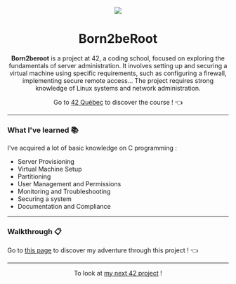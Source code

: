 <p align="center">
  <img src="https://github.com/LaOuede/42-project-badges/blob/main/badges/born2beroote.png" />
</p>

<h1 align=center>Born2beRoot</h1>

<p align=center> 
<b>Born2beroot</b> is a project at 42, a coding school, focused on exploring the fundamentals of server administration.
  It involves setting up and securing a virtual machine using specific requirements, such as configuring a firewall, implementing secure remote access...
  The project requires strong knowledge of Linux systems and network administration.
</p>

<div align="center">

Go to [42 Québec](https://42quebec.com/) to discover the course ! 👈
</div>

---

<h3 align="left">What I've learned 📚</h3>

I've acquired a lot of basic knowledge on C programming :
- Server Provisioning
- Virtual Machine Setup
- Partitioning
- User Management and Permissions
- Monitoring and Troubleshooting
- Securing a system
- Documentation and Compliance

---

<h3 align="left">Walkthrough 📋</h3>

Go to [this page](https://buttery-library-40d.notion.site/Born2beRoot-fbd03d01d4ab4c8bb2ee654131cf3857?pvs=4) to discover my adventure through this project ! 👈

---

<div align="center">

To look at [my next 42 project](https://github.com/LaOuede/Push_Swap) !
</div>
